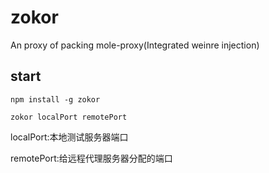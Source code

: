 # zokor

An proxy of packing mole-proxy(Integrated weinre injection)

## start

`npm install -g zokor`

`zokor localPort remotePort`

localPort:本地测试服务器端口

remotePort:给远程代理服务器分配的端口